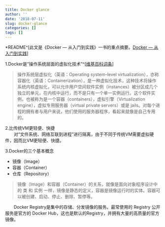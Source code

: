 ```yaml
---
title: Docker glance
author: ''
date: '2018-07-11'
slug: docker-glance
categories: []
tags: []
---
```


*README^[此文是《Docker — 从入门到实践》一书的重点摘要。[Docker — 从入门到实践](https://yeasy.gitbooks.io/docker_practice/)]


1.Docker是“操作系统层面的虚拟化技术”^[[维基百科词条](https://zh.wikipedia.org/wiki/%E4%BD%9C%E6%A5%AD%E7%B3%BB%E7%B5%B1%E5%B1%A4%E8%99%9B%E6%93%AC%E5%8C%96)]

  >  操作系统层虚拟化（英语：Operating system–level virtualization），亦称容器化（英语：Containerization），是一种虚拟化技术，这种技术将操作系统内核虚拟化，可以允许用户空间软件实例（instances）被分区成几个独立的单元，在内核中运行，而不是只有一个单一实例运行。这个软件实例，也被称为是一个容器（containers），虚拟引擎（Virtualization engine），虚拟专用服务器（virtual private servers）或是 jails。对每个进程的拥有者与用户来说，他们使用的服务器程序，看起来就像是自己专用的。  


2.比传统VM更轻便、快捷  
　　对“文件系统、网络互联到进程”进行隔离，由于不同于传统VM需要虚拟硬件，因而比VM更轻便、快捷。 

3.Docker的三个基本概念

  - 镜像（Image）  
  - 容器（Container）  
  - 仓库（Repository）  

  > 镜像（Image）和容器（Container）的关系，就像是面向对象程序设计中的 类 和 实例 一样，镜像是静态的定义，容器是镜像运行时的实体。容器可以被创建、启动、停止、删除、暂停等。  

　　Docker Registry是集中的存储、分发镜像的服务。最常使用的 Registry 公开服务是官方的 Docker Hub，这也是默认的Registry，并拥有大量的高质量的官方镜像。
　　
　　
　　
  
      
      